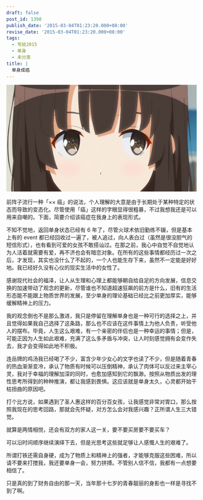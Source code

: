 ```yaml
---
draft: false
post_id: 1398
publish_date: '2015-03-04T01:23:20.000+08:00'
revise_date: '2015-03-04T01:23:20.000+08:00'
tags:
  - 写给2015
  - 单身
  - 未分类
title: |
  单身成癌
---
```


[![[Ohys-Raws] Saenai Heroine no Sodatekata - 04 (CX 1280x720 x264 AAC).mp4_snapshot_22.18_[2015.02.06_23.19.19]](Ohys-Raws-Saenai-Heroine-no-Sodatekata-04-CX-1280x720-x264-AAC.mp4_snapshot_22.18_2015.02.06_23.19.19.jpg)](https://blog.kagami.moe/wp-content/uploads/2015/02/Ohys-Raws-Saenai-Heroine-no-Sodatekata-04-CX-1280x720-x264-AAC.mp4_snapshot_22.18_2015.02.06_23.19.19.jpg)

前阵子流行一种「×× 癌」的说法，个人理解的大意是由于长期处于某种特定的状态而导致的变态化。尽管使用「癌」这样的字眼显得很粗暴，不过我想我还是可以用来自嘲的。下面，简要介绍该癌症在我身上的表现形式。

不知不觉地，返回单身状态已经有 6 年了，尽管火球术依旧勤练不辍，但是基本上有的 event 都已经回收过一遍了，被人追过，向人表白过（虽然是很没胆气的短信形式），也有看到可爱的女孩不敢搭讪过。在那之前，我心中自觉不自觉地认为人活着就需要有爱，再不济也会有暗恋对象。在所有的这些事情都经历过一次之后，才发现，其实也没什么了不起的，一个人也能生存下来，虽然不一定能是好好地。我已经好久没有心仪的现实生活中的女性了。

感谢现代社会的福泽，让人从生理和心理上都能够朝自给自足的方向发展，信息交换的加速带动了观念的更新，尽管谁也不知道超速狂飙的前方是什么，旧有的生活形态能不能跟上物质世界的发展，至少单身的理论基础已经比之前更加厚实，能够缓解精神上的压力。

我的观念倒也不是那么激进，我只是停留在理解单身也是一种可行的选择之上，并且觉得如果我自己选择了这条路，那么也不应该在这件事情上为他人负责，听受他人的摆布。毕竟，人生这么艰难，有一个亲密的伴侣也是一种幸运的事情；但是，可能正因为人生如此艰难，充满了这么多矛盾与冲突，让人时刻感觉拥有会变作失去，我才会变得如此地不积极。

连岳牌的鸡汤我已经喝了不少，富含少年少女心的文字也读了不少，但是随着青春的热血渐渐变冷，承认了物质有时候可以压倒精神，承认了肉体可以反过来主宰心灵，我对于幸福的理解加深的同时，也愈加感知到它的飘渺。按照从物质出发的理性思考所得到的种种推演，都让我感到畏惧。这应该就是单身太久，心灵都开始干枯扭曲的原因吧。

打个比方说，如果遇到了圣人惠这样的百分百女孩，让我感觉非常对胃口，那么按照我现在的思考回路，那就会先怀疑，对方怎么会对我感兴趣？正所谓人生三大错觉。

就算是两情相悦，还会有双方的家人这一关，要不要买房要不要买车？

可以沿时间顺序继续演绎下去，但是光思考这些就足够让人感慨人生的艰难了。

所谓打铁还需自身硬，成为了物质上和精神上的强者，才能够克服这些困难，所以请不要来打搅我，我还要单身一会，努力拼搏。不管别人信不信，我都有一点想要相信了。

只是真的到了财务自由的那一天，当年那十七岁的青春靓丽的身影也一样是寻找不到了啊。
